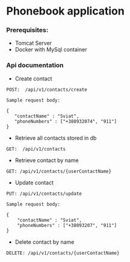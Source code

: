 # Phonebook application
### Prerequisites:

- Tomcat Server
- Docker with MySql container

### Api documentation

- Create contact 

 ```shell 
POST:  /api/v1/contacts/create

Sample request body:

{
    "contactName" : "Sviat",
    "phoneNumbers" : ["+380932074", "911"]
}
``` 

- Retrieve all contacts stored in db

```shell 
GET:  /api/v1/contacts
 ``` 

- Retrieve contact by name

```shell 
GET: /api/v1/contacts/{userContactName}
``` 
- Update contact 

```shell 
PUT: /api/v1/contacts/update

Sample request body:

{
    "contactName" : "Sviat",
    "phoneNumbers" : ["+38093207", "911"]
}

``` 
-   Delete contact by name

```shell
DELETE: /api/v1/contacts/{userContactName}
  ```
